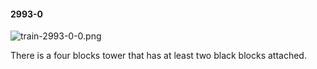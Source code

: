 #### 2993-0
![train-2993-0-0.png](https://github.com/lil-lab/nlvr/raw/master/nlvr/train/images/35/train-2993-0-0.png "train-2993-0-0.png")

There is a four blocks tower that has at least two black blocks attached.